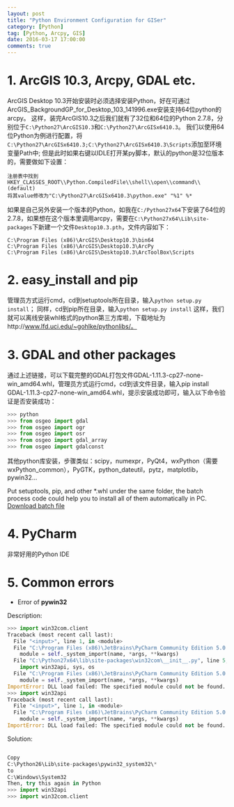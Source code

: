 ```yaml
---
layout: post
title: "Python Environment Configuration for GISer"
category: [Python]
tag: [Python, Arcpy, GIS]
date: 2016-03-17 17:00:00
comments: true
---
```


**1. ArcGIS 10.3, Arcpy, GDAL etc.**
======

ArcGIS Desktop 10.3开始安装时必须选择安装Python，好在可通过ArcGIS_BackgroundGP_for_Desktop_103_141996.exe安装支持64位python的arcpy。
这样，装完ArcGIS10.3之后我们就有了32位和64位的Python 2.7.8，分别位于`C:\Python27\ArcGIS10.3`和`C:\Python27\ArcGISx6410.3`。
我们以使用64位Python为例进行配置，将`C:\Python27\ArcGISx6410.3;C:\Python27\ArcGISx6410.3\Scripts`添加至环境变量Path中;
但是此时如果右键以IDLE打开某py脚本，默认的python是32位版本的，需要做如下设置：

	注册表中找到
	HKEY_CLASSES_ROOT\\Python.CompiledFile\\shell\\open\\command\\(default)
	将其value修改为"C:\Python27\ArcGISx6410.3\python.exe" "%1" %*

如果是自己另外安装一个版本的Python，如我在`C:/Python27x64`下安装了64位的2.7.8，如果想在这个版本里调用arcpy，需要在`C:\Python27x64\Lib\site-packages`下新建一个文件`Desktop10.3.pth`，文件内容如下：

	C:\Program Files (x86)\ArcGIS\Desktop10.3\bin64
	C:\Program Files (x86)\ArcGIS\Desktop10.3\ArcPy
	C:\Program Files (x86)\ArcGIS\Desktop10.3\ArcToolBox\Scripts

**2. easy_install and pip**
======

管理员方式运行cmd，cd到setuptools所在目录，输入`python setup.py install`；
同样，cd到pip所在目录，输入`python setup.py install`
这样，我们就可以离线安装whl格式的python第三方库啦，下载地址为http://www.lfd.uci.edu/~gohlke/pythonlibs/。

**3. GDAL and other packages**
======

通过上述链接，可以下载完整的GDAL打包文件GDAL-1.11.3-cp27-none-win_amd64.whl，管理员方式运行cmd，cd到该文件目录，输入pip install GDAL-1.11.3-cp27-none-win_amd64.whl，提示安装成功即可，输入以下命令验证是否安装成功：
	
```python
>>> python
>>> from osgeo import gdal
>>> from osgeo import ogr
>>> from osgeo import osr
>>> from osgeo import gdal_array
>>> from osgeo import gdalconst
```

其他python库安装，步骤类似：scipy，numexpr，PyQt4，wxPython（需要wxPython_common），PyGTK，python_dateutil，pytz，matplotlib，pywin32...
	
Put setuptools, pip, and other *.whl under the same folder, the batch process code could help you to install all of them automatically in PC. [Download batch file](http://zhulj-blog.oss-cn-beijing.aliyuncs.com/install.bat "install_python_packages_whl")

**4. PyCharm**
=====
	
非常好用的Python IDE


**5. Common errors**
====
- Error of **pywin32**
		
Description:

```python
>>> import win32com.client
Traceback (most recent call last):
  File "<input>", line 1, in <module>
  File "C:\Program Files (x86)\JetBrains\PyCharm Community Edition 5.0.3\helpers\pydev\pydev_import_hook.py", line 21, in do_import
    module = self._system_import(name, *args, **kwargs)
  File "C:\Python27x64\lib\site-packages\win32com\__init__.py", line 5, in <module>
    import win32api, sys, os
  File "C:\Program Files (x86)\JetBrains\PyCharm Community Edition 5.0.3\helpers\pydev\pydev_import_hook.py", line 21, in do_import
    module = self._system_import(name, *args, **kwargs)
ImportError: DLL load failed: The specified module could not be found.
>>> import win32api
Traceback (most recent call last):
  File "<input>", line 1, in <module>
  File "C:\Program Files (x86)\JetBrains\PyCharm Community Edition 5.0.3\helpers\pydev\pydev_import_hook.py", line 21, in do_import
    module = self._system_import(name, *args, **kwargs)
ImportError: DLL load failed: The specified module could not be found.
```

Solution:

```python

Copy
C:\Python26\Lib\site-packages\pywin32_system32\*
to
C:\Windows\System32
Then, try this again in Python
>>> import win32api
>>> import win32com.client
```
